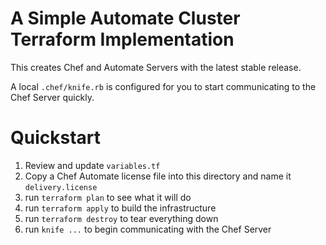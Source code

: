 # A Simple Automate Cluster Terraform Implementation
This creates Chef and Automate Servers with the latest stable release.

A local `.chef/knife.rb` is configured for you to start communicating to the Chef Server quickly.

# Quickstart

1. Review and update `variables.tf`
2. Copy a Chef Automate license file into this directory and name it `delivery.license`
3. run `terraform plan` to see what it will do
4. run `terraform apply` to build the infrastructure
5. run `terraform destroy` to tear everything down
6. run `knife ...` to begin communicating with the Chef Server
